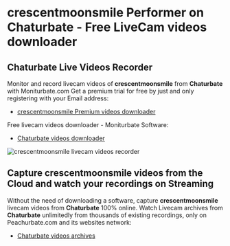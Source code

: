 # crescentmoonsmile Performer on Chaturbate - Free LiveCam videos downloader

## Chaturbate Live Videos Recorder

Monitor and record livecam videos of **crescentmoonsmile** from **Chaturbate** with Moniturbate.com
Get a premium trial for free by just and only registering with your Email address:
* [crescentmoonsmile Premium videos downloader](https://moniturbate.com/request-demo-licence-key.html)

Free livecam videos downloader - Moniturbate Software:
* [Chaturbate videos downloader](https://moniturbate.com/moniturbate-download-software.html)

![crescentmoonsmile livecam videos recorder](https://peachurnet.com/templates/moniturbate-software.png)


## Capture crescentmoonsmile videos from the Cloud and watch your recordings on Streaming

Without the need of downloading a software, capture **crescentmoonsmile** livecam videos from **Chaturbate** 100% online.
Watch Livecam archives from **Chaturbate** unlimitedly from thousands of existing recordings, only on Peachurbate.com and its websites network:
* [Chaturbate videos archives](https://peachurnet.com/)